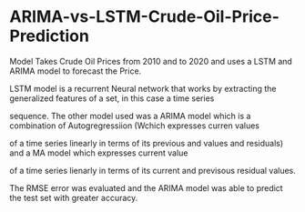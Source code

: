 # ARIMA-vs-LSTM-Crude-Oil-Price-Prediction

Model Takes Crude Oil Prices from 2010 and to 2020 and uses a LSTM and ARIMA model to forecast the Price.

LSTM model is a recurrent Neural network that works by extracting the generalized features of a set, in this case a time series

sequence. The other model used was a ARIMA model which is a combination of Autogregressiion (Wchich expresses curren values

of a time series linearly in terms of its previous and values and residuals) and a MA model which expresses current value

of a time series lienarly in terms of its current and previsous residual values.

The RMSE error was evaluated and the ARIMA model was able to predict the test set with greater accuracy.
